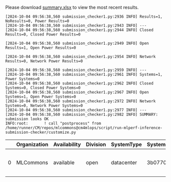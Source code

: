 Please download [summary.xlsx](summary.xlsx) to view the most recent results. 
 ```
[2024-10-04 09:56:38,560 submission_checker1.py:2936 INFO] Results=1, NoResults=0, Power Results=0
[2024-10-04 09:56:38,560 submission_checker1.py:2943 INFO] ---
[2024-10-04 09:56:38,560 submission_checker1.py:2944 INFO] Closed Results=0, Closed Power Results=0

[2024-10-04 09:56:38,560 submission_checker1.py:2949 INFO] Open Results=1, Open Power Results=0

[2024-10-04 09:56:38,560 submission_checker1.py:2954 INFO] Network Results=0, Network Power Results=0

[2024-10-04 09:56:38,560 submission_checker1.py:2959 INFO] ---
[2024-10-04 09:56:38,560 submission_checker1.py:2961 INFO] Systems=1, Power Systems=0
[2024-10-04 09:56:38,560 submission_checker1.py:2962 INFO] Closed Systems=0, Closed Power Systems=0
[2024-10-04 09:56:38,560 submission_checker1.py:2967 INFO] Open Systems=1, Open Power Systems=0
[2024-10-04 09:56:38,560 submission_checker1.py:2972 INFO] Network Systems=0, Network Power Systems=0
[2024-10-04 09:56:38,560 submission_checker1.py:2977 INFO] ---
[2024-10-04 09:56:38,560 submission_checker1.py:2982 INFO] SUMMARY: submission looks OK
INFO:root:       ! call "postprocess" from /home/runner/CM/repos/mlcommons@cm4mlops/script/run-mlperf-inference-submission-checker/customize.py

```

|    | Organization   | Availability   | Division   | SystemType   | SystemName   | Platform                                             | Model               | MlperfModel         | Scenario   |   Result | Accuracy                                                     |   number_of_nodes | host_processor_model_name   |   host_processors_per_node |   host_processor_core_count | accelerator_model_name   |   accelerators_per_node | Location                                                                                                | framework      | operating_system                                | notes                             |   compliance |   errors | version   |   inferred | has_power   | Units     | weight_data_types   |
|---:|:---------------|:---------------|:-----------|:-------------|:-------------|:-----------------------------------------------------|:--------------------|:--------------------|:-----------|---------:|:-------------------------------------------------------------|------------------:|:----------------------------|---------------------------:|----------------------------:|:-------------------------|------------------------:|:--------------------------------------------------------------------------------------------------------|:---------------|:------------------------------------------------|:----------------------------------|-------------:|---------:|:----------|-----------:|:------------|:----------|:--------------------|
|  0 | MLCommons      | available      | open       | datacenter   | 3b07702db56d | 3b07702db56d-reference-gpu-pytorch_v2.4.1-scc24-base | stable-diffusion-xl | stable-diffusion-xl | Offline    | 0.374837 | CLIP_SCORE: 15.18544016778469  FID_SCORE: 235.69504308101006 |                 1 | Intel(R) Xeon(R) w7-2495X   |                          1 |                          24 | NVIDIA GeForce RTX 4090  |                       1 | open/MLCommons/results/3b07702db56d-reference-gpu-pytorch_v2.4.1-scc24-base/stable-diffusion-xl/offline | pytorch v2.4.1 | Ubuntu 22.04 (linux-6.2.0-39-generic-glibc2.35) | Automated by MLCommons CM v2.3.9. |            1 |        0 | v4.1      |          0 | False       | Samples/s | fp32                |